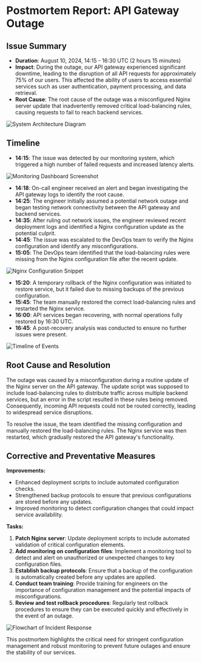 
# Postmortem Report: API Gateway Outage

## Issue Summary

- **Duration**: August 10, 2024, 14:15 - 16:30 UTC (2 hours 15 minutes)
- **Impact**: During the outage, our API gateway experienced significant downtime, leading to the disruption of all API requests for approximately 75% of our users. This affected the ability of users to access essential services such as user authentication, payment processing, and data retrieval.
- **Root Cause**: The root cause of the outage was a misconfigured Nginx server update that inadvertently removed critical load-balancing rules, causing requests to fail to reach backend services.

![System Architecture Diagram](https://www.researchgate.net/profile/Sumeet-Kaur-2/publication/344386507/figure/fig1/AS:939722667835402@1601020877018/RESTful-web-service-architecture.png)

## Timeline

- **14:15**: The issue was detected by our monitoring system, which triggered a high number of failed requests and increased latency alerts.
  
![Monitoring Dashboard Screenshot](https://grafana.com/static/img/docs/grafana/latest/visualizations/graph-panel/graph-panel.png)

- **14:18**: On-call engineer received an alert and began investigating the API gateway logs to identify the root cause.
- **14:25**: The engineer initially assumed a potential network outage and began testing network connectivity between the API gateway and backend services.
- **14:35**: After ruling out network issues, the engineer reviewed recent deployment logs and identified a Nginx configuration update as the potential culprit.
- **14:45**: The issue was escalated to the DevOps team to verify the Nginx configuration and identify any misconfigurations.
- **15:05**: The DevOps team identified that the load-balancing rules were missing from the Nginx configuration file after the recent update.

![Nginx Configuration Snippet](https://www.nginx.com/wp-content/uploads/2017/04/NGINX_Server_Block.png)

- **15:20**: A temporary rollback of the Nginx configuration was initiated to restore service, but it failed due to missing backups of the previous configuration.
- **15:45**: The team manually restored the correct load-balancing rules and restarted the Nginx service.
- **16:00**: API services began recovering, with normal operations fully restored by 16:30 UTC.
- **16:45**: A post-recovery analysis was conducted to ensure no further issues were present.

![Timeline of Events](https://www.mockplus.com/web/2022/02/25/6218607ddad65e7c1a3d8c65.jpg)

## Root Cause and Resolution

The outage was caused by a misconfiguration during a routine update of the Nginx server on the API gateway. The update script was supposed to include load-balancing rules to distribute traffic across multiple backend services, but an error in the script resulted in these rules being removed. Consequently, incoming API requests could not be routed correctly, leading to widespread service disruptions.

To resolve the issue, the team identified the missing configuration and manually restored the load-balancing rules. The Nginx service was then restarted, which gradually restored the API gateway's functionality.

## Corrective and Preventative Measures

**Improvements:**

- Enhanced deployment scripts to include automated configuration checks.
- Strengthened backup protocols to ensure that previous configurations are stored before any updates.
- Improved monitoring to detect configuration changes that could impact service availability.

**Tasks:**

1. **Patch Nginx server**: Update deployment scripts to include automated validation of critical configuration elements.
2. **Add monitoring on configuration files**: Implement a monitoring tool to detect and alert on unauthorized or unexpected changes to key configuration files.
3. **Establish backup protocols**: Ensure that a backup of the configuration is automatically created before any updates are applied.
4. **Conduct team training**: Provide training for engineers on the importance of configuration management and the potential impacts of misconfigurations.
5. **Review and test rollback procedures**: Regularly test rollback procedures to ensure they can be executed quickly and effectively in the event of an outage.

![Flowchart of Incident Response](https://miro.medium.com/v2/resize:fit:1400/format:webp/1*HsDazmT2HXNHDuU23hRt-w.png)

This postmortem highlights the critical need for stringent configuration management and robust monitoring to prevent future outages and ensure the stability of our services.
